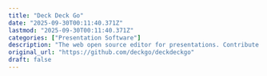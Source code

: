 ```yaml
---
title: "Deck Deck Go"
date: "2025-09-30T00:11:40.371Z"
lastmod: "2025-09-30T00:11:40.371Z"
categories: ["Presentation Software"]
description: "The web open source editor for presentations. Contribute to deckgo/deckdeckgo development by creating an account on GitHub."
original_url: "https://github.com/deckgo/deckdeckgo"
draft: false
---
```

